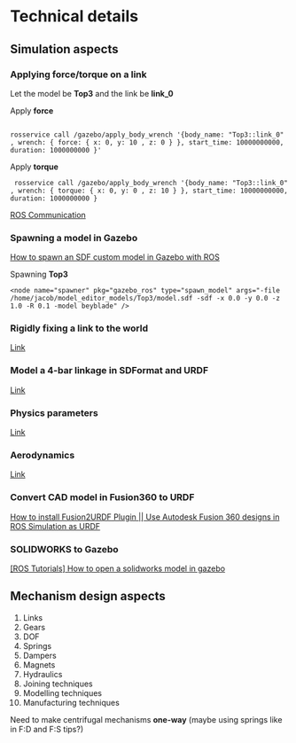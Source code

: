 # Technical details

## Simulation aspects 

### Applying force/torque on a link

Let the model be **Top3** and the link be **link_0**

Apply **force**

```

rosservice call /gazebo/apply_body_wrench '{body_name: "Top3::link_0" , wrench: { force: { x: 0, y: 10 , z: 0 } }, start_time: 10000000000, duration: 1000000000 }'
```

Apply **torque**

```
 rosservice call /gazebo/apply_body_wrench '{body_name: "Top3::link_0" , wrench: { torque: { x: 0, y: 0 , z: 10 } }, start_time: 10000000000, duration: 1000000000 }
```

[ROS Communication](http://gazebosim.org/tutorials/?tut=ros_comm)

### Spawning a model in Gazebo

[How to spawn an SDF custom model in Gazebo with ROS](https://www.youtube.com/watch?v=2UZFzpd5pKk&ab_channel=TheConstruct)

Spawning **Top3**

```
<node name="spawner" pkg="gazebo_ros" type="spawn_model" args="-file /home/jacob/model_editor_models/Top3/model.sdf -sdf -x 0.0 -y 0.0 -z 1.0 -R 0.1 -model beyblade" />
```

### Rigidly fixing a link to the world

[Link](https://classic.gazebosim.org/tutorials?tut=ros_urdf)

### Model a 4-bar linkage in SDFormat and URDF

[Link](https://classic.gazebosim.org/tutorials?tut=kinematic_loop&cat=)

### Physics parameters

[Link](https://classic.gazebosim.org/tutorials?tut=physics_params&cat=physics)

### Aerodynamics

[Link](https://classic.gazebosim.org/tutorials?tut=aerodynamics&cat=physics)

### Convert CAD model in Fusion360 to URDF

[How to install Fusion2URDF Plugin || Use Autodesk Fusion 360 designs in ROS Simulation as URDF](https://www.youtube.com/watch?v=TitHYg-5_j8&t=244s&ab_channel=PranshuTople)

### SOLIDWORKS to Gazebo

[[ROS Tutorials] How to open a solidworks model in gazebo](https://www.youtube.com/watch?v=T7X_p_KMwus&t=903s&ab_channel=TheConstruct)
## Mechanism design aspects

1) Links
2) Gears
3) DOF
4) Springs
5) Dampers
6) Magnets 
7) Hydraulics
8) Joining techniques
9) Modelling techniques
10) Manufacturing techniques

Need to make centrifugal mechanisms **one-way** (maybe using springs like in F:D and F:S tips?)
